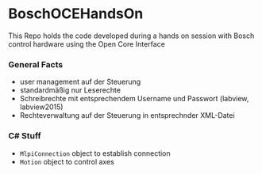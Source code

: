 # BoschOCEHandsOn
This Repo holds the code developed during a hands on session with Bosch control hardware using the Open Core Interface


### General Facts

- user management auf der Steuerung
- standardmäßig nur Leserechte
- Schreibrechte mit entsprechendem Username und Passwort (labview, labview2015)
- Rechteverwaltung auf der Steuerung in entsprechnder XML-Datei

### C# Stuff

- `MlpiConnection` object to establish connection
- `Motion` object to control axes
